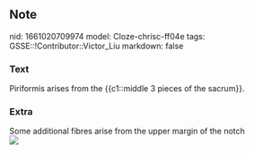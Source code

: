 ## Note
nid: 1661020709974
model: Cloze-chrisc-ff04e
tags: GSSE::!Contributor::Victor_Liu
markdown: false

### Text
Piriformis arises from the {{c1::middle 3 pieces of the sacrum}}.

### Extra
<div>
  Some additional fibres arise from the upper margin of the notch
</div><img src="piriformis2.jpg">

